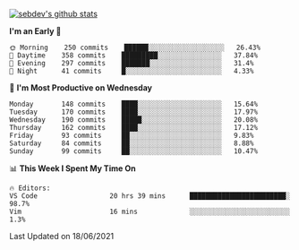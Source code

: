 [![sebdev's github stats](https://github-readme-stats.vercel.app/api?username=sebdeveloper6952&theme=vue-dark)](https://github.com/anuraghazra/github-readme-stats)
<!--START_SECTION:waka-->
**I'm an Early 🐤** 

```text
🌞 Morning    250 commits    ██████░░░░░░░░░░░░░░░░░░░   26.43% 
🌆 Daytime    358 commits    █████████░░░░░░░░░░░░░░░░   37.84% 
🌃 Evening    297 commits    ███████░░░░░░░░░░░░░░░░░░   31.4% 
🌙 Night      41 commits     █░░░░░░░░░░░░░░░░░░░░░░░░   4.33%

```
📅 **I'm Most Productive on Wednesday** 

```text
Monday       148 commits    ████░░░░░░░░░░░░░░░░░░░░░   15.64% 
Tuesday      170 commits    ████░░░░░░░░░░░░░░░░░░░░░   17.97% 
Wednesday    190 commits    █████░░░░░░░░░░░░░░░░░░░░   20.08% 
Thursday     162 commits    ████░░░░░░░░░░░░░░░░░░░░░   17.12% 
Friday       93 commits     ██░░░░░░░░░░░░░░░░░░░░░░░   9.83% 
Saturday     84 commits     ██░░░░░░░░░░░░░░░░░░░░░░░   8.88% 
Sunday       99 commits     ██░░░░░░░░░░░░░░░░░░░░░░░   10.47%

```


📊 **This Week I Spent My Time On** 

```text
🔥 Editors: 
VS Code                  20 hrs 39 mins      ████████████████████████░   98.7% 
Vim                      16 mins             ░░░░░░░░░░░░░░░░░░░░░░░░░   1.3%

```


 Last Updated on 18/06/2021
<!--END_SECTION:waka-->
